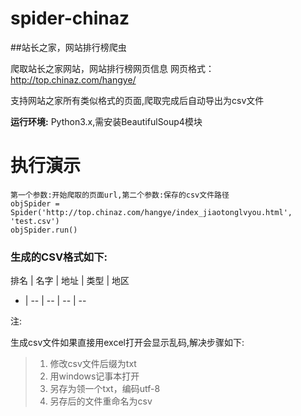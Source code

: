 # spider-chinaz
##站长之家，网站排行榜爬虫

爬取站长之家网站，网站排行榜网页信息
网页格式：http://top.chinaz.com/hangye/

支持网站之家所有类似格式的页面,爬取完成后自动导出为csv文件

**运行环境:**
Python3.x,需安装BeautifulSoup4模块

# 执行演示


```
第一个参数:开始爬取的页面url,第二个参数:保存的csv文件路径
objSpider = Spider('http://top.chinaz.com/hangye/index_jiaotonglvyou.html', 'test.csv')
objSpider.run()
```

### 生成的CSV格式如下:
排名 | 名字 | 地址 | 类型 | 地区
- | -- | -- | -- | --

注:

生成csv文件如果直接用excel打开会显示乱码,解决步骤如下:
>1. 修改csv文件后缀为txt
>2. 用windows记事本打开
>3. 另存为领一个txt，编码utf-8
>4. 另存后的文件重命名为csv
